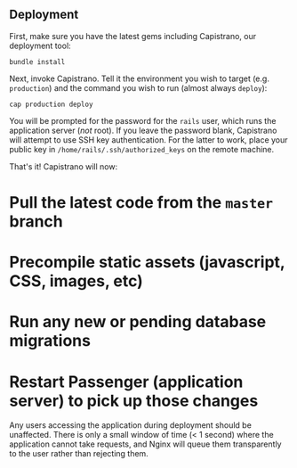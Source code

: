 ## Deployment

First, make sure you have the latest gems including Capistrano, our deployment tool:

```
bundle install
```

Next, invoke Capistrano. Tell it the environment you wish to target (e.g. `production`) and the command you wish to run (almost always `deploy`):

```
cap production deploy
```

You will be prompted for the password for the `rails` user, which runs the application server (_not_ root). If you leave the password blank, Capistrano will attempt to use SSH key authentication. For the latter to work, place your public key in `/home/rails/.ssh/authorized_keys` on the remote machine.

That's it! Capistrano will now:

# Pull the latest code from the `master` branch
# Precompile static assets (javascript, CSS, images, etc)
# Run any new or pending database migrations
# Restart Passenger (application server) to pick up those changes

Any users accessing the application during deployment should be unaffected. There is only a small window of time (< 1 second) where the application cannot take requests, and Nginx will queue them transparently to the user rather than rejecting them.
